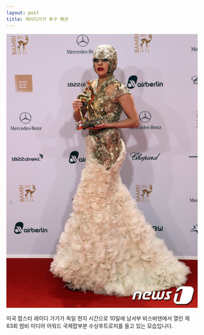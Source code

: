 ```yaml
---
layout: post
title: 레이디가가 투구 패션
---
```

![lady gaga](/images/posts/ladygaga_01.png)

미국 팝스타 레이디 가가가 독일 현지 시간으로 10일에 남서부 비스바덴에서 열린 제 63회 밤비 미디어 어워드 국제팝부분 수상후트로피를 들고 있는 모습입니다.
